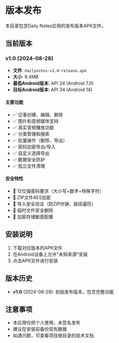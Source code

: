 # 版本发布

本目录包含Daily Notes应用的发布版本APK文件。

## 当前版本

### v1.0 (2024-08-28)
- **文件**: `dailynotes-v1.0-release.apk`
- **大小**: 9.4MB
- **最低Android版本**: API 24 (Android 7.0)
- **目标Android版本**: API 34 (Android 14)

#### 主要功能
- ✅ 记事创建、编辑、删除
- ✅ 图片和音频媒体支持
- ✅ 真实音频播放功能
- ✅ 分类管理和搜索
- ✅ 批量操作（删除、导出）
- ✅ 密码加密导出/导入
- ✅ 自定义选择导出
- ✅ 数据安全防护
- ✅ 孤立文件清理

#### 安全特性
- 🔐 12位强密码要求（大小写+数字+特殊字符）
- 🔐 ZIP文件AES加密
- 🔐 导入安全验证（防ZIP炸弹、路径遍历）
- 🔐 临时文件安全删除
- 🔐 加密存储敏感配置

## 安装说明

1. 下载对应版本的APK文件
2. 在Android设备上允许"未知来源"安装
3. 点击APK文件进行安装

## 版本历史

- **v1.0** (2024-08-28): 初始发布版本，包含完整功能

## 注意事项

- 本应用仅供个人使用，未签名发布
- 建议在安装前备份现有数据
- 如遇问题，可查看项目根目录的技术文档